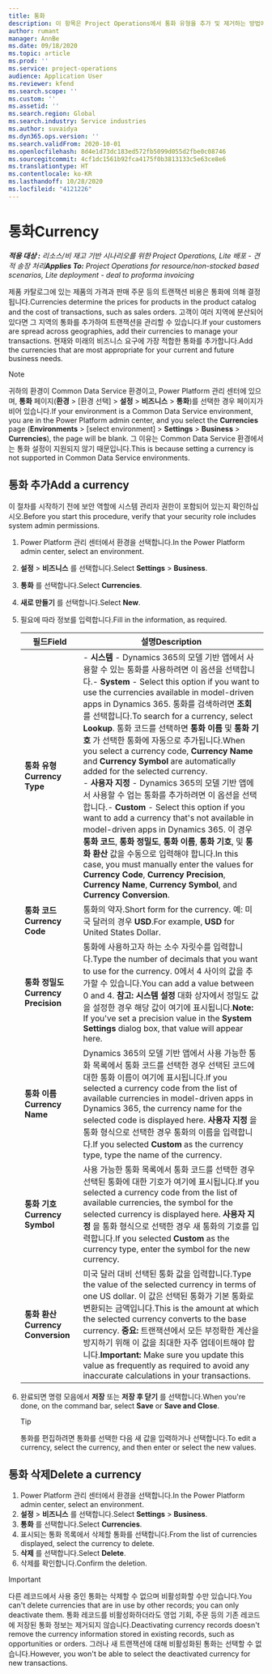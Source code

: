 ```yaml
---
title: 통화
description: 이 항목은 Project Operations에서 통화 유형을 추가 및 제거하는 방법에 대한 정보를 제공합니다.
author: rumant
manager: AnnBe
ms.date: 09/18/2020
ms.topic: article
ms.prod: ''
ms.service: project-operations
audience: Application User
ms.reviewer: kfend
ms.search.scope: ''
ms.custom: ''
ms.assetid: ''
ms.search.region: Global
ms.search.industry: Service industries
ms.author: suvaidya
ms.dyn365.ops.version: ''
ms.search.validFrom: 2020-10-01
ms.openlocfilehash: 8d4e1d73dc183ed572fb5099d055d2fbe0c08746
ms.sourcegitcommit: 4cf1dc1561b92fca4175f0b3813133c5e63ce8e6
ms.translationtype: HT
ms.contentlocale: ko-KR
ms.lasthandoff: 10/28/2020
ms.locfileid: "4121226"
---
```

# <a name="currency"></a><span data-ttu-id="bf0f7-103">통화</span><span class="sxs-lookup"><span data-stu-id="bf0f7-103">Currency</span></span>

<span data-ttu-id="bf0f7-104">_**적용 대상 :** 리소스/비 재고 기반 시나리오를 위한 Project Operations, Lite 배포 - 견적 송장 처리_</span><span class="sxs-lookup"><span data-stu-id="bf0f7-104">_**Applies To:** Project Operations for resource/non-stocked based scenarios, Lite deployment - deal to proforma invoicing_</span></span>

<span data-ttu-id="bf0f7-105">제품 카탈로그에 있는 제품의 가격과 판매 주문 등의 트랜잭션 비용은 통화에 의해 결정됩니다.</span><span class="sxs-lookup"><span data-stu-id="bf0f7-105">Currencies determine the prices for products in the product catalog and the cost of transactions, such as sales orders.</span></span> <span data-ttu-id="bf0f7-106">고객이 여러 지역에 분산되어 있다면 그 지역의 통화를 추가하여 트랜잭션을 관리할 수 있습니다.</span><span class="sxs-lookup"><span data-stu-id="bf0f7-106">If your customers are spread across geographies, add their currencies to manage your transactions.</span></span> <span data-ttu-id="bf0f7-107">현재와 미래의 비즈니스 요구에 가장 적합한 통화를 추가합니다.</span><span class="sxs-lookup"><span data-stu-id="bf0f7-107">Add the currencies that are most appropriate for your current and future business needs.</span></span>  

> [!NOTE]
> <span data-ttu-id="bf0f7-108">귀하의 환경이 Common Data Service 환경이고, Power Platform 관리 센터에 있으며, **통화** 페이지(**환경** > [환경 선택] > **설정** > **비즈니스** > **통화**)를 선택한 경우 페이지가 비어 있습니다.</span><span class="sxs-lookup"><span data-stu-id="bf0f7-108">If your environment is a Common Data Service environment, you are in the Power Platform admin center, and you select the **Currencies** page (**Environments** > [select environment] > **Settings** > **Business** > **Currencies**), the page will be blank.</span></span> <span data-ttu-id="bf0f7-109">그 이유는 Common Data Service 환경에서는 통화 설정이 지원되지 않기 때문입니다.</span><span class="sxs-lookup"><span data-stu-id="bf0f7-109">This is because setting a currency is not supported in Common Data Service environments.</span></span>

## <a name="add-a-currency"></a><span data-ttu-id="bf0f7-110">통화 추가</span><span class="sxs-lookup"><span data-stu-id="bf0f7-110">Add a currency</span></span>  
<span data-ttu-id="bf0f7-111">이 절차를 시작하기 전에 보안 역할에 시스템 관리자 권한이 포함되어 있는지 확인하십시오.</span><span class="sxs-lookup"><span data-stu-id="bf0f7-111">Before you start this procedure, verify that your security role includes system admin permissions.</span></span> 

1. <span data-ttu-id="bf0f7-112">Power Platform 관리 센터에서 환경을 선택합니다.</span><span class="sxs-lookup"><span data-stu-id="bf0f7-112">In the Power Platform admin center, select an environment.</span></span> 
2. <span data-ttu-id="bf0f7-113">**설정** > **비즈니스** 를 선택합니다.</span><span class="sxs-lookup"><span data-stu-id="bf0f7-113">Select **Settings** > **Business**.</span></span>
3. <span data-ttu-id="bf0f7-114">**통화** 를 선택합니다.</span><span class="sxs-lookup"><span data-stu-id="bf0f7-114">Select **Currencies**.</span></span>  
4. <span data-ttu-id="bf0f7-115">**새로 만들기** 를 선택합니다.</span><span class="sxs-lookup"><span data-stu-id="bf0f7-115">Select **New**.</span></span>  
5. <span data-ttu-id="bf0f7-116">필요에 따라 정보를 입력합니다.</span><span class="sxs-lookup"><span data-stu-id="bf0f7-116">Fill in the information, as required.</span></span>  


   |          <span data-ttu-id="bf0f7-117">필드</span><span class="sxs-lookup"><span data-stu-id="bf0f7-117">Field</span></span>          |                                                                                                                                                                                                                                                                                                                                                                            <span data-ttu-id="bf0f7-118">설명</span><span class="sxs-lookup"><span data-stu-id="bf0f7-118">Description</span></span>                                                                                                                                                                                                                                                                                                                                                                            |
   |-------------------------|-------------------------------------------------------------------------------------------------------------------------------------------------------------------------------------------------------------------------------------------------------------------------------------------------------------------------------------------------------------------------------------------------------------------------------------------------------------------------------------------------------------------------------------------------------------------------------------------------------------------------------------------------------------------------------------------------------------------------------------------------------------------|
   |    <span data-ttu-id="bf0f7-119">**통화 유형**</span><span class="sxs-lookup"><span data-stu-id="bf0f7-119">**Currency Type**</span></span>    | <span data-ttu-id="bf0f7-120">- **시스템** - Dynamics 365의 모델 기반 앱에서 사용할 수 있는 통화를 사용하려면 이 옵션을 선택합니다.</span><span class="sxs-lookup"><span data-stu-id="bf0f7-120">- **System** - Select this option if you want to use the currencies available in model-driven apps in Dynamics 365.</span></span> <span data-ttu-id="bf0f7-121">통화를 검색하려면 **조회** 를 선택합니다.</span><span class="sxs-lookup"><span data-stu-id="bf0f7-121">To search for a currency,  select **Lookup**.</span></span> <span data-ttu-id="bf0f7-122">통화 코드를 선택하면 **통화 이름** 및 **통화 기호** 가 선택한 통화에 자동으로 추가됩니다.</span><span class="sxs-lookup"><span data-stu-id="bf0f7-122">When you select a currency code, **Currency Name** and **Currency Symbol** are automatically added for the selected currency.</span></span><br /><span data-ttu-id="bf0f7-123">- **사용자 지정** - Dynamics 365의 모델 기반 앱에서 사용할 수 업는 통화를 추가하려면 이 옵션을 선택합니다.</span><span class="sxs-lookup"><span data-stu-id="bf0f7-123">- **Custom** - Select this option if you want to add a currency that's not available in model-driven apps in Dynamics 365.</span></span> <span data-ttu-id="bf0f7-124">이 경우 **통화 코드**, **통화 정밀도**, **통화 이름**, **통화 기호**, 및 **통화 환산** 값을 수동으로 입력해야 합니다.</span><span class="sxs-lookup"><span data-stu-id="bf0f7-124">In this case, you must manually enter the values for **Currency Code**, **Currency Precision**, **Currency Name**, **Currency Symbol**, and **Currency Conversion**.</span></span> |
   |    <span data-ttu-id="bf0f7-125">**통화 코드**</span><span class="sxs-lookup"><span data-stu-id="bf0f7-125">**Currency Code**</span></span>    |                                                                                                                                                                                                                                                                                                                                            <span data-ttu-id="bf0f7-126">통화의 약자.</span><span class="sxs-lookup"><span data-stu-id="bf0f7-126">Short form for the currency.</span></span> <span data-ttu-id="bf0f7-127">예: 미국 달러의 경우 **USD**.</span><span class="sxs-lookup"><span data-stu-id="bf0f7-127">For example, **USD** for United States Dollar.</span></span>                                                                                                                                                                                                                                                                                                                                            |
   | <span data-ttu-id="bf0f7-128">**통화 정밀도**</span><span class="sxs-lookup"><span data-stu-id="bf0f7-128">**Currency Precision**</span></span>  |                                                                                                                                                                                  <span data-ttu-id="bf0f7-129">통화에 사용하고자 하는 소수 자릿수를 입력합니다.</span><span class="sxs-lookup"><span data-stu-id="bf0f7-129">Type the number of decimals that you want to use for the currency.</span></span>  <span data-ttu-id="bf0f7-130">0에서 4 사이의 값을 추가할 수 있습니다.</span><span class="sxs-lookup"><span data-stu-id="bf0f7-130">You can add a value between 0 and 4.</span></span> <span data-ttu-id="bf0f7-131">**참고:** **시스템 설정** 대화 상자에서 정밀도 값을 설정한 경우 해당 값이 여기에 표시됩니다.</span><span class="sxs-lookup"><span data-stu-id="bf0f7-131">**Note:**  If you've set a precision value in the **System Settings** dialog box, that value will appear here.</span></span>                                                                                                                                                                                  |
   |    <span data-ttu-id="bf0f7-132">**통화 이름**</span><span class="sxs-lookup"><span data-stu-id="bf0f7-132">**Currency Name**</span></span>    |                                                                                                                                                                                                                                         <span data-ttu-id="bf0f7-133">Dynamics 365의 모델 기반 앱에서 사용 가능한 통화 목록에서 통화 코드를 선택한 경우 선택된 코드에 대한 통화 이름이 여기에 표시됩니다.</span><span class="sxs-lookup"><span data-stu-id="bf0f7-133">If you selected a currency code from the list of available currencies in model-driven apps in Dynamics 365, the currency name for the selected code is displayed here.</span></span> <span data-ttu-id="bf0f7-134">**사용자 지정** 을 통화 형식으로 선택한 경우 통화의 이름을 입력합니다.</span><span class="sxs-lookup"><span data-stu-id="bf0f7-134">If you selected **Custom** as the currency type, type the name of the currency.</span></span>                                                                                                                                                                                                                                          |
   |   <span data-ttu-id="bf0f7-135">**통화 기호**</span><span class="sxs-lookup"><span data-stu-id="bf0f7-135">**Currency Symbol**</span></span>   |                                                                                                                                                                                                                                                                      <span data-ttu-id="bf0f7-136">사용 가능한 통화 목록에서 통화 코드를 선택한 경우 선택된 통화에 대한 기호가 여기에 표시됩니다.</span><span class="sxs-lookup"><span data-stu-id="bf0f7-136">If you selected a currency code from the list of available currencies, the symbol for the selected currency is displayed here.</span></span> <span data-ttu-id="bf0f7-137">**사용자 지정** 을 통화 형식으로 선택한 경우 새 통화의 기호를 입력합니다.</span><span class="sxs-lookup"><span data-stu-id="bf0f7-137">If you selected **Custom** as the currency type, enter the symbol for the new currency.</span></span>                                                                                                                                                                                                                                                                       |
   | <span data-ttu-id="bf0f7-138">**통화 환산**</span><span class="sxs-lookup"><span data-stu-id="bf0f7-138">**Currency Conversion**</span></span> |                                                                                                                                                                                                                                     <span data-ttu-id="bf0f7-139">미국 달러 대비 선택된 통화 값을 입력합니다.</span><span class="sxs-lookup"><span data-stu-id="bf0f7-139">Type the value of the selected currency in terms of one US dollar.</span></span> <span data-ttu-id="bf0f7-140">이 값은 선택된 통화가 기본 통화로 변환되는 금액입니다.</span><span class="sxs-lookup"><span data-stu-id="bf0f7-140">This is the amount at which the selected currency converts to the base currency.</span></span> <span data-ttu-id="bf0f7-141">**중요:** 트랜잭션에서 모든 부정확한 계산을 방지하기 위해 이 값을 최대한 자주 업데이트해야 합니다.</span><span class="sxs-lookup"><span data-stu-id="bf0f7-141">**Important:**  Make sure you update this value as frequently as required to avoid any inaccurate calculations in your transactions.</span></span>                                                                                                                                                                                                                                      |


6. <span data-ttu-id="bf0f7-142">완료되면 명령 모음에서 **저장** 또는 **저장 후 닫기** 를 선택합니다.</span><span class="sxs-lookup"><span data-stu-id="bf0f7-142">When you're done, on the command bar, select **Save** or **Save and Close**.</span></span>  

   > [!TIP]
   >  <span data-ttu-id="bf0f7-143">통화를 편집하려면 통화를 선택한 다음 새 값을 입력하거나 선택합니다.</span><span class="sxs-lookup"><span data-stu-id="bf0f7-143">To edit a currency, select the currency, and then enter or select the new values.</span></span>  

## <a name="delete-a-currency"></a><span data-ttu-id="bf0f7-144">통화 삭제</span><span class="sxs-lookup"><span data-stu-id="bf0f7-144">Delete a currency</span></span>  

1. <span data-ttu-id="bf0f7-145">Power Platform 관리 센터에서 환경을 선택합니다.</span><span class="sxs-lookup"><span data-stu-id="bf0f7-145">In the Power Platform admin center, select an environment.</span></span> 
2. <span data-ttu-id="bf0f7-146">**설정** > **비즈니스** 를 선택합니다.</span><span class="sxs-lookup"><span data-stu-id="bf0f7-146">Select **Settings** > **Business**.</span></span>
3. <span data-ttu-id="bf0f7-147">**통화** 를 선택합니다.</span><span class="sxs-lookup"><span data-stu-id="bf0f7-147">Select **Currencies**.</span></span>  
4. <span data-ttu-id="bf0f7-148">표시되는 통화 목록에서 삭제할 통화를 선택합니다.</span><span class="sxs-lookup"><span data-stu-id="bf0f7-148">From the list of currencies displayed, select the currency to delete.</span></span>  
5. <span data-ttu-id="bf0f7-149">**삭제** 를 선택합니다.</span><span class="sxs-lookup"><span data-stu-id="bf0f7-149">Select **Delete**.</span></span>  
6. <span data-ttu-id="bf0f7-150">삭제를 확인합니다.</span><span class="sxs-lookup"><span data-stu-id="bf0f7-150">Confirm the deletion.</span></span>  

> [!IMPORTANT]
>  <span data-ttu-id="bf0f7-151">다른 레코드에서 사용 중인 통화는 삭제할 수 없으며 비활성화할 수만 있습니다.</span><span class="sxs-lookup"><span data-stu-id="bf0f7-151">You can't delete currencies that are in use by other records; you can only deactivate them.</span></span> <span data-ttu-id="bf0f7-152">통화 레코드를 비활성화하더라도 영업 기회, 주문 등의 기존 레코드에 저장된 통화 정보는 제거되지 않습니다.</span><span class="sxs-lookup"><span data-stu-id="bf0f7-152">Deactivating currency records doesn't remove the currency information stored in existing records, such as opportunities or orders.</span></span> <span data-ttu-id="bf0f7-153">그러나 새 트랜잭션에 대해 비활성화된 통화는 선택할 수 없습니다.</span><span class="sxs-lookup"><span data-stu-id="bf0f7-153">However, you won't be able to select the deactivated currency for new transactions.</span></span>  
